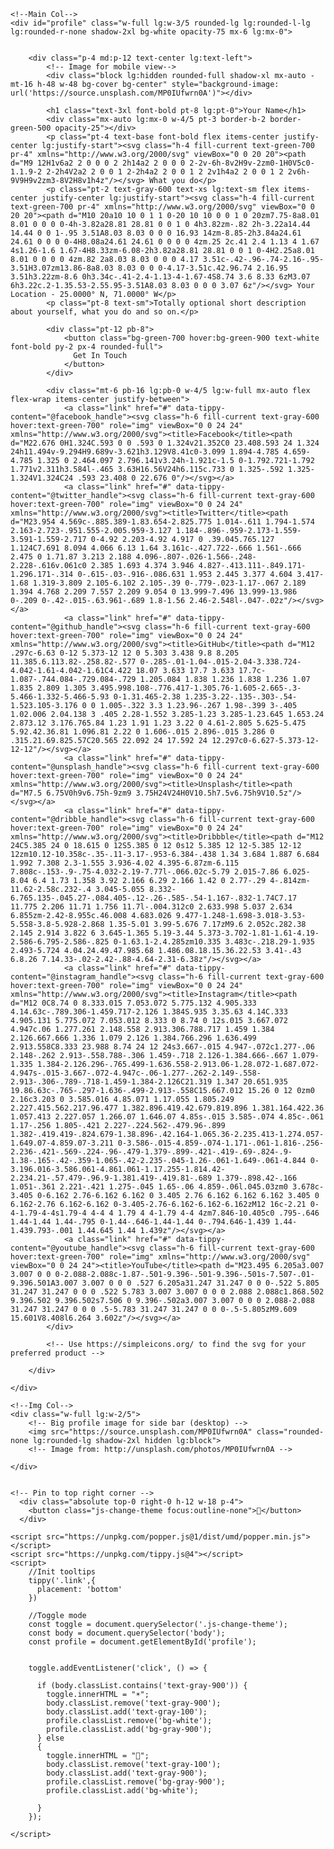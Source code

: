 <!DOCTYPE html>
<html lang="en">

<head>
  <meta charset="UTF-8">
  <meta name="viewport" content="width=device-width, initial-scale=1.0">
  <meta http-equiv="X-UA-Compatible" content="ie=edge">
  <title>manojvashist91</title>
  <meta name="description" content="">
  <meta name="keywords" content="">
  <meta name="author" content="">

  <!-- Font Awesome if you need it
  <link rel="stylesheet" href="https://use.fontawesome.com/releases/v5.3.1/css/all.css">
  -->
  <link rel="stylesheet" href="https://unpkg.com/tailwindcss@2.2.19/dist/tailwind.min.css"/> 
  <!--Replace with your tailwind.css once created-->

</head>

<body class="font-sans antialiased text-gray-900 leading-normal tracking-wider bg-cover" style="background-image:url('https://source.unsplash.com/1L71sPT5XKc');">



  <div class="max-w-4xl flex items-center h-auto lg:h-screen flex-wrap mx-auto my-32 lg:my-0">
    
	<!--Main Col-->
	<div id="profile" class="w-full lg:w-3/5 rounded-lg lg:rounded-l-lg lg:rounded-r-none shadow-2xl bg-white opacity-75 mx-6 lg:mx-0">
	

		<div class="p-4 md:p-12 text-center lg:text-left">
			<!-- Image for mobile view-->
			<div class="block lg:hidden rounded-full shadow-xl mx-auto -mt-16 h-48 w-48 bg-cover bg-center" style="background-image: url('https://source.unsplash.com/MP0IUfwrn0A')"></div>
			
			<h1 class="text-3xl font-bold pt-8 lg:pt-0">Your Name</h1>
			<div class="mx-auto lg:mx-0 w-4/5 pt-3 border-b-2 border-green-500 opacity-25"></div>
			<p class="pt-4 text-base font-bold flex items-center justify-center lg:justify-start"><svg class="h-4 fill-current text-green-700 pr-4" xmlns="http://www.w3.org/2000/svg" viewBox="0 0 20 20"><path d="M9 12H1v6a2 2 0 0 0 2 2h14a2 2 0 0 0 2-2v-6h-8v2H9v-2zm0-1H0V5c0-1.1.9-2 2-2h4V2a2 2 0 0 1 2-2h4a2 2 0 0 1 2 2v1h4a2 2 0 0 1 2 2v6h-9V9H9v2zm3-8V2H8v1h4z"/></svg> What you do</p>
			<p class="pt-2 text-gray-600 text-xs lg:text-sm flex items-center justify-center lg:justify-start"><svg class="h-4 fill-current text-green-700 pr-4" xmlns="http://www.w3.org/2000/svg" viewBox="0 0 20 20"><path d="M10 20a10 10 0 1 1 0-20 10 10 0 0 1 0 20zm7.75-8a8.01 8.01 0 0 0 0-4h-3.82a28.81 28.81 0 0 1 0 4h3.82zm-.82 2h-3.22a14.44 14.44 0 0 1-.95 3.51A8.03 8.03 0 0 0 16.93 14zm-8.85-2h3.84a24.61 24.61 0 0 0 0-4H8.08a24.61 24.61 0 0 0 0 4zm.25 2c.41 2.4 1.13 4 1.67 4s1.26-1.6 1.67-4H8.33zm-6.08-2h3.82a28.81 28.81 0 0 1 0-4H2.25a8.01 8.01 0 0 0 0 4zm.82 2a8.03 8.03 0 0 0 4.17 3.51c-.42-.96-.74-2.16-.95-3.51H3.07zm13.86-8a8.03 8.03 0 0 0-4.17-3.51c.42.96.74 2.16.95 3.51h3.22zm-8.6 0h3.34c-.41-2.4-1.13-4-1.67-4S8.74 3.6 8.33 6zM3.07 6h3.22c.2-1.35.53-2.55.95-3.51A8.03 8.03 0 0 0 3.07 6z"/></svg> Your Location - 25.0000° N, 71.0000° W</p>
			<p class="pt-8 text-sm">Totally optional short description about yourself, what you do and so on.</p>

			<div class="pt-12 pb-8">
				<button class="bg-green-700 hover:bg-green-900 text-white font-bold py-2 px-4 rounded-full">
				  Get In Touch
				</button> 
			</div>

			<div class="mt-6 pb-16 lg:pb-0 w-4/5 lg:w-full mx-auto flex flex-wrap items-center justify-between">
				<a class="link" href="#" data-tippy-content="@facebook_handle"><svg class="h-6 fill-current text-gray-600 hover:text-green-700" role="img" viewBox="0 0 24 24" xmlns="http://www.w3.org/2000/svg"><title>Facebook</title><path d="M22.676 0H1.324C.593 0 0 .593 0 1.324v21.352C0 23.408.593 24 1.324 24h11.494v-9.294H9.689v-3.621h3.129V8.41c0-3.099 1.894-4.785 4.659-4.785 1.325 0 2.464.097 2.796.141v3.24h-1.921c-1.5 0-1.792.721-1.792 1.771v2.311h3.584l-.465 3.63H16.56V24h6.115c.733 0 1.325-.592 1.325-1.324V1.324C24 .593 23.408 0 22.676 0"/></svg></a>
				<a class="link" href="#" data-tippy-content="@twitter_handle"><svg class="h-6 fill-current text-gray-600 hover:text-green-700" role="img" viewBox="0 0 24 24" xmlns="http://www.w3.org/2000/svg"><title>Twitter</title><path d="M23.954 4.569c-.885.389-1.83.654-2.825.775 1.014-.611 1.794-1.574 2.163-2.723-.951.555-2.005.959-3.127 1.184-.896-.959-2.173-1.559-3.591-1.559-2.717 0-4.92 2.203-4.92 4.917 0 .39.045.765.127 1.124C7.691 8.094 4.066 6.13 1.64 3.161c-.427.722-.666 1.561-.666 2.475 0 1.71.87 3.213 2.188 4.096-.807-.026-1.566-.248-2.228-.616v.061c0 2.385 1.693 4.374 3.946 4.827-.413.111-.849.171-1.296.171-.314 0-.615-.03-.916-.086.631 1.953 2.445 3.377 4.604 3.417-1.68 1.319-3.809 2.105-6.102 2.105-.39 0-.779-.023-1.17-.067 2.189 1.394 4.768 2.209 7.557 2.209 9.054 0 13.999-7.496 13.999-13.986 0-.209 0-.42-.015-.63.961-.689 1.8-1.56 2.46-2.548l-.047-.02z"/></svg></a>
				<a class="link" href="#" data-tippy-content="@github_handle"><svg class="h-6 fill-current text-gray-600 hover:text-green-700" role="img" viewBox="0 0 24 24" xmlns="http://www.w3.org/2000/svg"><title>GitHub</title><path d="M12 .297c-6.63 0-12 5.373-12 12 0 5.303 3.438 9.8 8.205 11.385.6.113.82-.258.82-.577 0-.285-.01-1.04-.015-2.04-3.338.724-4.042-1.61-4.042-1.61C4.422 18.07 3.633 17.7 3.633 17.7c-1.087-.744.084-.729.084-.729 1.205.084 1.838 1.236 1.838 1.236 1.07 1.835 2.809 1.305 3.495.998.108-.776.417-1.305.76-1.605-2.665-.3-5.466-1.332-5.466-5.93 0-1.31.465-2.38 1.235-3.22-.135-.303-.54-1.523.105-3.176 0 0 1.005-.322 3.3 1.23.96-.267 1.98-.399 3-.405 1.02.006 2.04.138 3 .405 2.28-1.552 3.285-1.23 3.285-1.23.645 1.653.24 2.873.12 3.176.765.84 1.23 1.91 1.23 3.22 0 4.61-2.805 5.625-5.475 5.92.42.36.81 1.096.81 2.22 0 1.606-.015 2.896-.015 3.286 0 .315.21.69.825.57C20.565 22.092 24 17.592 24 12.297c0-6.627-5.373-12-12-12"/></svg></a>
				<a class="link" href="#" data-tippy-content="@unsplash_handle"><svg class="h-6 fill-current text-gray-600 hover:text-green-700" role="img" viewBox="0 0 24 24" xmlns="http://www.w3.org/2000/svg"><title>Unsplash</title><path d="M7.5 6.75V0h9v6.75h-9zm9 3.75H24V24H0V10.5h7.5v6.75h9V10.5z"/></svg></a>
				<a class="link" href="#" data-tippy-content="@dribble_handle"><svg class="h-6 fill-current text-gray-600 hover:text-green-700" role="img" viewBox="0 0 24 24" xmlns="http://www.w3.org/2000/svg"><title>Dribbble</title><path d="M12 24C5.385 24 0 18.615 0 12S5.385 0 12 0s12 5.385 12 12-5.385 12-12 12zm10.12-10.358c-.35-.11-3.17-.953-6.384-.438 1.34 3.684 1.887 6.684 1.992 7.308 2.3-1.555 3.936-4.02 4.395-6.87zm-6.115 7.808c-.153-.9-.75-4.032-2.19-7.77l-.066.02c-5.79 2.015-7.86 6.025-8.04 6.4 1.73 1.358 3.92 2.166 6.29 2.166 1.42 0 2.77-.29 4-.814zm-11.62-2.58c.232-.4 3.045-5.055 8.332-6.765.135-.045.27-.084.405-.12-.26-.585-.54-1.167-.832-1.74C7.17 11.775 2.206 11.71 1.756 11.7l-.004.312c0 2.633.998 5.037 2.634 6.855zm-2.42-8.955c.46.008 4.683.026 9.477-1.248-1.698-3.018-3.53-5.558-3.8-5.928-2.868 1.35-5.01 3.99-5.676 7.17zM9.6 2.052c.282.38 2.145 2.914 3.822 6 3.645-1.365 5.19-3.44 5.373-3.702-1.81-1.61-4.19-2.586-6.795-2.586-.825 0-1.63.1-2.4.285zm10.335 3.483c-.218.29-1.935 2.493-5.724 4.04.24.49.47.985.68 1.486.08.18.15.36.22.53 3.41-.43 6.8.26 7.14.33-.02-2.42-.88-4.64-2.31-6.38z"/></svg></a>
				<a class="link" href="#" data-tippy-content="@instagram_handle"><svg class="h-6 fill-current text-gray-600 hover:text-green-700" role="img" viewBox="0 0 24 24" xmlns="http://www.w3.org/2000/svg"><title>Instagram</title><path d="M12 0C8.74 0 8.333.015 7.053.072 5.775.132 4.905.333 4.14.63c-.789.306-1.459.717-2.126 1.384S.935 3.35.63 4.14C.333 4.905.131 5.775.072 7.053.012 8.333 0 8.74 0 12s.015 3.667.072 4.947c.06 1.277.261 2.148.558 2.913.306.788.717 1.459 1.384 2.126.667.666 1.336 1.079 2.126 1.384.766.296 1.636.499 2.913.558C8.333 23.988 8.74 24 12 24s3.667-.015 4.947-.072c1.277-.06 2.148-.262 2.913-.558.788-.306 1.459-.718 2.126-1.384.666-.667 1.079-1.335 1.384-2.126.296-.765.499-1.636.558-2.913.06-1.28.072-1.687.072-4.947s-.015-3.667-.072-4.947c-.06-1.277-.262-2.149-.558-2.913-.306-.789-.718-1.459-1.384-2.126C21.319 1.347 20.651.935 19.86.63c-.765-.297-1.636-.499-2.913-.558C15.667.012 15.26 0 12 0zm0 2.16c3.203 0 3.585.016 4.85.071 1.17.055 1.805.249 2.227.415.562.217.96.477 1.382.896.419.42.679.819.896 1.381.164.422.36 1.057.413 2.227.057 1.266.07 1.646.07 4.85s-.015 3.585-.074 4.85c-.061 1.17-.256 1.805-.421 2.227-.224.562-.479.96-.899 1.382-.419.419-.824.679-1.38.896-.42.164-1.065.36-2.235.413-1.274.057-1.649.07-4.859.07-3.211 0-3.586-.015-4.859-.074-1.171-.061-1.816-.256-2.236-.421-.569-.224-.96-.479-1.379-.899-.421-.419-.69-.824-.9-1.38-.165-.42-.359-1.065-.42-2.235-.045-1.26-.061-1.649-.061-4.844 0-3.196.016-3.586.061-4.861.061-1.17.255-1.814.42-2.234.21-.57.479-.96.9-1.381.419-.419.81-.689 1.379-.898.42-.166 1.051-.361 2.221-.421 1.275-.045 1.65-.06 4.859-.06l.045.03zm0 3.678c-3.405 0-6.162 2.76-6.162 6.162 0 3.405 2.76 6.162 6.162 6.162 3.405 0 6.162-2.76 6.162-6.162 0-3.405-2.76-6.162-6.162-6.162zM12 16c-2.21 0-4-1.79-4-4s1.79-4 4-4 4 1.79 4 4-1.79 4-4 4zm7.846-10.405c0 .795-.646 1.44-1.44 1.44-.795 0-1.44-.646-1.44-1.44 0-.794.646-1.439 1.44-1.439.793-.001 1.44.645 1.44 1.439z"/></svg></a>
				<a class="link" href="#" data-tippy-content="@youtube_handle"><svg class="h-6 fill-current text-gray-600 hover:text-green-700" role="img" xmlns="http://www.w3.org/2000/svg" viewBox="0 0 24 24"><title>YouTube</title><path d="M23.495 6.205a3.007 3.007 0 0 0-2.088-2.088c-1.87-.501-9.396-.501-9.396-.501s-7.507-.01-9.396.501A3.007 3.007 0 0 0 .527 6.205a31.247 31.247 0 0 0-.522 5.805 31.247 31.247 0 0 0 .522 5.783 3.007 3.007 0 0 0 2.088 2.088c1.868.502 9.396.502 9.396.502s7.506 0 9.396-.502a3.007 3.007 0 0 0 2.088-2.088 31.247 31.247 0 0 0 .5-5.783 31.247 31.247 0 0 0-.5-5.805zM9.609 15.601V8.408l6.264 3.602z"/></svg></a>
			</div>
			
			<!-- Use https://simpleicons.org/ to find the svg for your preferred product --> 

		</div>

	</div>
	
	<!--Img Col-->
	<div class="w-full lg:w-2/5">
		<!-- Big profile image for side bar (desktop) -->
		<img src="https://source.unsplash.com/MP0IUfwrn0A" class="rounded-none lg:rounded-lg shadow-2xl hidden lg:block">
		<!-- Image from: http://unsplash.com/photos/MP0IUfwrn0A -->
		
	</div>
	
	
	<!-- Pin to top right corner -->
	  <div class="absolute top-0 right-0 h-12 w-18 p-4">
		<button class="js-change-theme focus:outline-none">🌙</button>
	  </div>

</div>

	<script src="https://unpkg.com/popper.js@1/dist/umd/popper.min.js"></script>
	<script src="https://unpkg.com/tippy.js@4"></script>
	<script>
		//Init tooltips
		tippy('.link',{
		  placement: 'bottom'
		})

		//Toggle mode
		const toggle = document.querySelector('.js-change-theme');
		const body = document.querySelector('body');
		const profile = document.getElementById('profile');
		
		
		toggle.addEventListener('click', () => {

		  if (body.classList.contains('text-gray-900')) {
			toggle.innerHTML = "☀️";
			body.classList.remove('text-gray-900');
			body.classList.add('text-gray-100');
			profile.classList.remove('bg-white');
			profile.classList.add('bg-gray-900');
		  } else
		  {
			toggle.innerHTML = "🌙";
			body.classList.remove('text-gray-100');
			body.classList.add('text-gray-900');
			profile.classList.remove('bg-gray-900');			
			profile.classList.add('bg-white');
			
		  }
		});
		
    </script>
	
</body>

</html>
